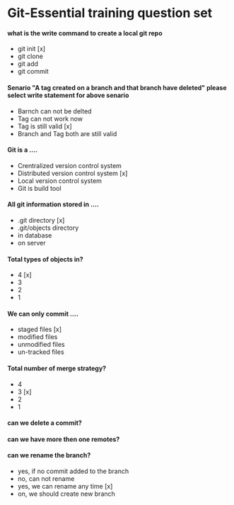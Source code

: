 # Git-Essential training question set

#### what is the write command to create a local git repo
* git init [x]
* git clone
* git add
* git commit 

#### Senario "A tag created on a branch and that branch have deleted" please select write statement for above senario 
* Barnch can not be delted 
* Tag can not work now
* Tag is still valid [x]
* Branch and Tag both are still valid 

#### Git is a ....
* Crentralized version control system
* Distributed version control system [x]
* Local version control system 
* Git is build tool 

#### All git information stored in ....
* .git directory [x]
* .git/objects directory 
* in database
* on server 

#### Total types of objects in?
* 4 [x]
* 3
* 2
* 1 

#### We can only commit ....
* staged files [x]
* modified files
* unmodified files
* un-tracked files 

#### Total number of merge strategy?
* 4
* 3 [x]
* 2
* 1

####  can we delete a commit?


#### can we have more then one remotes?

#### can we rename the branch?
* yes, if no commit added to the branch
* no, can not rename
* yes, we can rename any time [x]
* on, we should create new branch 
